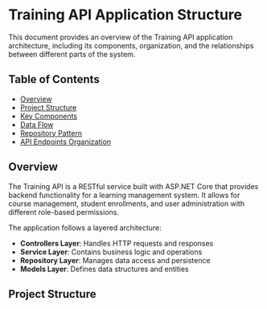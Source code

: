 # Training API Application Structure

This document provides an overview of the Training API application architecture, including its components, organization, and the relationships between different parts of the system.

## Table of Contents
- [Overview](#overview)
- [Project Structure](#project-structure)
- [Key Components](#key-components)
- [Data Flow](#data-flow)
- [Repository Pattern](#repository-pattern)
- [API Endpoints Organization](#api-endpoints-organization)

## Overview

The Training API is a RESTful service built with ASP.NET Core that provides backend functionality for a learning management system. It allows for course management, student enrollments, and user administration with different role-based permissions.

The application follows a layered architecture:
- **Controllers Layer**: Handles HTTP requests and responses
- **Service Layer**: Contains business logic and operations
- **Repository Layer**: Manages data access and persistence
- **Models Layer**: Defines data structures and entities

## Project Structure

